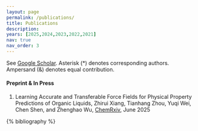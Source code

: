 ```yaml
---
layout: page
permalink: /publications/
title: Publications
description: 
years: [2025,2024,2023,2022,2021]
nav: true
nav_order: 3
---
```


See [Google Scholar](https://scholar.google.com/citations?hl=en&user=wo1zj5kAAAAJ&view_op=list_works&sortby=pubdate). Asterisk (*) denotes corresponding authors. Ampersand (&) denotes equal contribution.

<!--#### Preprint & In Press-->

#### Preprint & In Press
1. Learning Accurate and Transferable Force Fields for Physical Property Predictions of Organic Liquids, Zhirui Xiang, Tianhang Zhou, Yuqi Wei, Chen Shen, and Zhenghao Wu, [ChemRxiv](https://chemrxiv.org/engage/chemrxiv/article-details/68186aaf50018ac7c57446ac), June 2025

<!-- _pages/publications.md -->

<!-- Bibsearch Feature -->

<!-- {% include bib_search.liquid %} -->

<div class="publications">

{% bibliography %}

</div>
